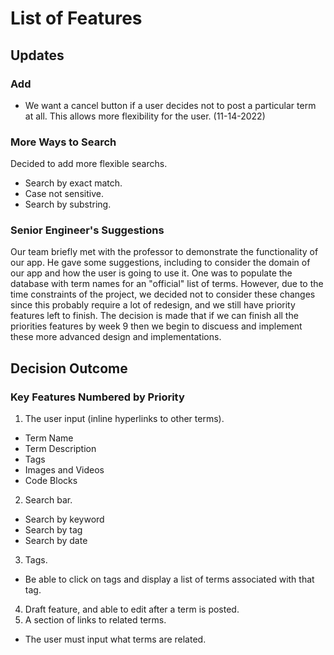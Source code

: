 # List of Features

## Updates
### Add
- We want a cancel button if a user decides not to post a particular term at all. This allows more flexibility for the user. (11-14-2022)

### More Ways to Search
Decided to add more flexible searchs.
- Search by exact match. 
- Case not sensitive.
- Search by substring. 

### Senior Engineer's Suggestions
Our team briefly met with the professor to demonstrate the functionality of our app. He gave some suggestions, including to consider the domain of our app and how the user is going to use it. One was to populate the database with term names for an "official" list of terms. However, due to the time constraints of the project, we decided not to consider these changes since this probably require a lot of redesign, and we still have priority features left to finish.
The decision is made that if we can finish all the priorities features by week 9 then we begin to discuess and implement these more advanced design and implementations.


## Decision Outcome
### Key Features Numbered by Priority
1. The user input (inline hyperlinks to other terms).
- Term Name
- Term Description
- Tags
- Images and Videos
- Code Blocks
2. Search bar.
- Search by keyword
- Search by tag
- Search by date
3. Tags.
- Be able to click on tags and display a list of terms associated with that tag.
4. Draft feature, and able to edit after a term is posted.
5. A section of links to related terms.
- The user must input what terms are related.
